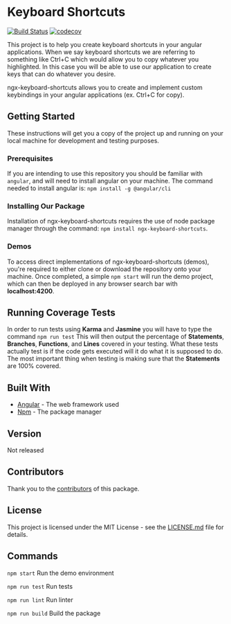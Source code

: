 # Keyboard Shortcuts

[![Build Status](https://dev.azure.com/milestechnologies/ngx-keyboard-shortcuts/_apis/build/status/milestechnologies.ngx-keyboard-shortcuts?branchName=develop)](https://dev.azure.com/milestechnologies/ngx-keyboard-shortcuts/_build/latest?definitionId=1&branchName=develop) [![codecov](https://codecov.io/gh/milestechnologies/ngx-keyboard-shortcuts/branch/develop/graph/badge.svg)](https://codecov.io/gh/milestechnologies/ngx-keyboard-shortcuts)

This project is to help you create keyboard shortcuts in your angular applications. When we say keyboard shortcuts we are referring to something like Ctrl+C which would allow you to copy whatever you highlighted.
In this case you will be able to use our application to create keys that can do whatever you desire.

ngx-keyboard-shortcuts allows you to create and implement custom keybindings in your angular applications (ex. Ctrl+C for copy).

## Getting Started

These instructions will get you a copy of the project up and running on your local machine for development and testing purposes.

### Prerequisites

If you are intending to use this repository you should be familiar with `angular`, and will need to install angular on your machine. The command needed to install angular is:
`npm install -g @angular/cli`

### Installing Our Package

Installation of ngx-keyboard-shortcuts requires the use of node package manager through the command: `npm install ngx-keyboard-shortcuts`.

### Demos

To access direct implementations of ngx-keyboard-shortcuts (demos), you're required to either clone or download the repository onto your machine. Once completed, a simple `npm start` will run the demo project, which can then be deployed in any browser search bar with **localhost:4200**.

## Running Coverage Tests

In order to run tests using **Karma** and **Jasmine** you will have to type the command
`npm run test`
This will then output the percentage of **Statements**, **Branches**, **Functions**, and **Lines** covered in your testing.
What these tests actually test is if the code gets executed will it do what it is supposed to do. The most important thing when testing is making sure that the **Statements** are 100% covered.

## Built With

-   [Angular](<[https://angular.io/](https://angular.io/)>) - The web framework used
-   [Npm](<[https://www.npmjs.com/get-npm](https://www.npmjs.com/get-npm)>) - The package manager

## Version

Not released

## Contributors

Thank you to the [contributors](<[https://github.com/milestechnologies/ngx-keyboard-shortcuts/graphs/contributors](https://github.com/milestechnologies/ngx-keyboard-shortcuts/graphs/contributors)>) of this package.

## License

This project is licensed under the MIT License - see the [LICENSE.md]([https://github.com/milestechnologies/ngx-keyboard-shortcuts/blob/develop/LICENSE]) file for details.

## Commands

`npm start` Run the demo environment

`npm run test` Run tests

`npm run lint` Run linter

`npm run build` Build the package
